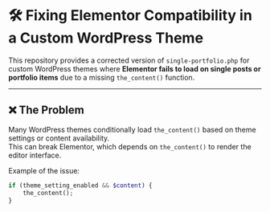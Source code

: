 # 🛠️ Fixing Elementor Compatibility in a Custom WordPress Theme

This repository provides a corrected version of `single-portfolio.php` for custom WordPress themes where **Elementor fails to load on single posts or portfolio items** due to a missing `the_content()` function.

---

## ❌ The Problem

Many WordPress themes conditionally load `the_content()` based on theme settings or content availability.  
This can break Elementor, which depends on `the_content()` to render the editor interface.

Example of the issue:

```php
if (theme_setting_enabled && $content) {
    the_content();
}
